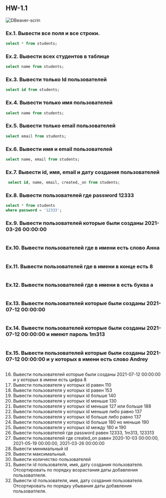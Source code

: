 ## HW-1.1
![DBeaver-scrin](https://user-images.githubusercontent.com/104057573/226921382-61f14731-6553-4702-8e73-fea63fee32a6.png)

 ### Ex.1. Вывести все поля и все строки.
 ```sql
 select * from students;
 ```
 ### Ex.2. Вывести всех студентов в таблице
  ```sql
  select name from students;
 ```
 ### Ex.3. Вывести только Id пользователей
  ```sql
  select id from students;
 ```
 ### Ex.4. Вывести только имя пользователей
  ```sql
 select name from students;
 ```
 ### Ex.5. Вывести только email пользователей
  ```sql
 select email from students;
 ```
 ### Ex.6. Вывести имя и email пользователей
  ```sql
  select name, email from students;
 ```
 ### Ex.7. Вывести id, имя, email и дату создания пользователей
  ```sql
   select id, name, email, created,_on from students;
 ```
 ### Ex.8. Вывести пользователей где password 12333
  ```sql
 select * from students
 where password = '12333';
 ```
 ### Ex.9. Вывести пользователей которые были созданы 2021-03-26 00:00:00
  ```sql
 
 ```
 ### Ex.10. Вывести пользователей где в имени есть слово Анна
  ```sql
 
 ```
 ### Ex.11. Вывести пользователей где в имени в конце есть 8
  ```sql
 
 ```
 ### Ex.12. Вывести пользователей где в имени в есть буква а
  ```sql
 
 ```
 ### Ex.13. Вывести пользователей которые были созданы 2021-07-12 00:00:00
  ```sql
 
 ```
 ### Ex.14. Вывести пользователей которые были созданы 2021-07-12 00:00:00 и имеют пароль 1m313
  ```sql
 
 ```
 ### Ex.15. Вывести пользователей которые были созданы 2021-07-12 00:00:00 и у которых в имени есть слово Andrey
  ```sql
 
 ```
 16. Вывести пользователей которые были созданы 2021-07-12 00:00:00 и у которых в имени есть цифра 8
 17. Вывести пользователя у которых id равен 110
 18. Вывести пользователя у которых id равен 153
 19. Вывести пользователя у которых id больше 140
 20. Вывести пользователя у которых id меньше 130
 21. Вывести пользователя у которых id меньше 127 или больше 188
 22. Вывести пользователя у которых id меньше либо равно 137
 23. Вывести пользователя у которых id больше либо равно 137
 24. Вывести пользователя у которых id больше 180 но меньше 190
 25. Вывести пользователя у которых id между 180 и 190
 26. Вывести пользователей где password равен 12333, 1m313, 123313
 27. Вывести пользователей где created_on равен 2020-10-03 00:00:00, 2021-05-19 00:00:00, 2021-03-26 00:00:00
 28. Вывести минимальный id 
 29. Вывести максимальный.
 30. Вывести количество пользователей
 31. Вывести id пользователя, имя, дату создания пользователя. Отсортировать по порядку возрастания даты добавления пользоватлеля.
 32. Вывести id пользователя, имя, дату создания пользователя. Отсортировать по порядку убывания даты добавления пользоватлеля.
